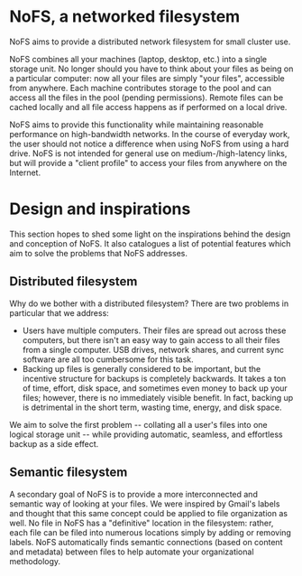 NoFS, a networked filesystem
============================

NoFS aims to provide a distributed network filesystem for small cluster use.

NoFS combines all your machines (laptop, desktop, etc.) into a single storage unit. No longer should you have to think about your files as being on a particular computer: now all your files are simply "your files", accessible from anywhere. Each machine contributes storage to the pool and can access all the files in the pool (pending permissions). Remote files can be cached locally and all file access happens as if performed on a local drive.

NoFS aims to provide this functionality while maintaining reasonable performance on high-bandwidth networks. In the course of everyday work, the user should not notice a difference when using NoFS from using a hard drive. NoFS is not intended for general use on medium-/high-latency links, but will provide a "client profile" to access your files from anywhere on the Internet.

Design and inspirations
=======================

This section hopes to shed some light on the inspirations behind the design and conception of NoFS. It also catalogues a list of potential features which aim to solve the problems that NoFS addresses.

Distributed filesystem
----------------------

Why do we bother with a distributed filesystem? There are two problems in particular that we address:

* Users have multiple computers. Their files are spread out across these computers, but there isn't an easy way to gain access to all their files from a single computer. USB drives, network shares, and current sync software are all too cumbersome for this task.
* Backing up files is generally considered to be important, but the incentive structure for backups is completely backwards. It takes a ton of time, effort, disk space, and sometimes even money to back up your files; however, there is no immediately visible benefit. In fact, backing up is detrimental in the short term, wasting time, energy, and disk space.

We aim to solve the first problem -- collating all a user's files into one logical storage unit -- while providing automatic, seamless, and effortless backup as a side effect.

Semantic filesystem
-------------------

A secondary goal of NoFS is to provide a more interconnected and semantic way of looking at your files. We were inspired by Gmail's labels and thought that this same concept could be applied to file organization as well. No file in NoFS has a "definitive" location in the filesystem: rather, each file can be filed into numerous locations simply by adding or removing labels. NoFS automatically finds semantic connections (based on content and metadata) between files to help automate your organizational methodology.
